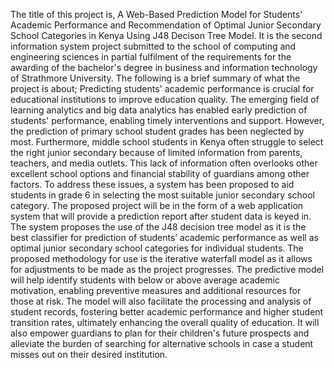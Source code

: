 The title of this project is, A Web-Based Prediction Model for Students' Academic Performance and Recommendation of Optimal Junior Secondary School Categories in Kenya Using J48 Decison Tree Model. It is the second information system project submitted to the school of computing and engineering sciences in partial fulfilment of the requirements for the awarding of the bachelor's degree in business and information technology of Strathmore University.
The following is a brief summary of what the project is about;
Predicting students' academic performance is crucial for educational institutions to improve education quality. The emerging field of learning analytics and big data analytics has enabled early prediction of students' performance, enabling timely interventions and support. However, the prediction of primary school student grades has been neglected by most. Furthermore, middle school students in Kenya often struggle to select the right junior secondary because of limited information from parents, teachers, and media outlets. This lack of information often overlooks other excellent school options and financial stability of guardians among other factors. To address these issues, a system has been proposed to aid students in grade 6 in selecting the most suitable junior secondary school category. The proposed project will be in the form of a web application system that will provide a prediction report after student data is keyed in. The system proposes the use of the J48 decision tree model as it is the best classifier for prediction of students’ academic performance as well as optimal junior secondary school categories for individual students. The proposed methodology for use is the iterative waterfall model as it allows for adjustments to be made as the project progresses. The predictive model will help identify students with below or above average academic motivation, enabling preventive measures and additional resources for those at risk. The model will also facilitate the processing and analysis of student records, fostering better academic performance and higher student transition rates, ultimately enhancing the overall quality of education. It will also empower guardians to plan for their children's future prospects and alleviate the burden of searching for alternative schools in case a student misses out on their desired institution.
